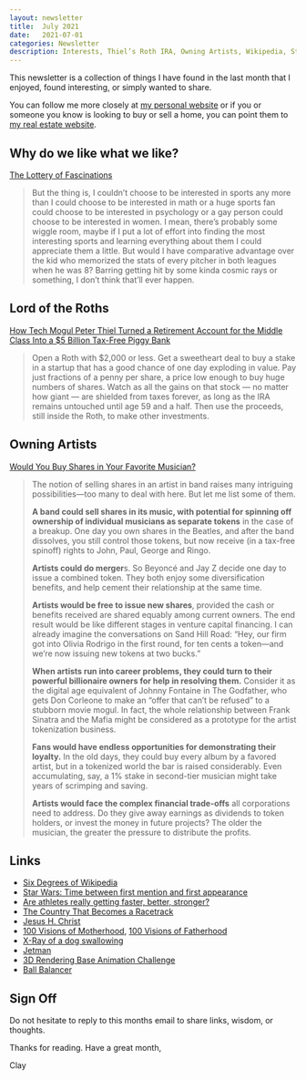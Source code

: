 ```yaml
---
layout: newsletter
title:  July 2021
date:   2021-07-01
categories: Newsletter
description: Interests, Thiel’s Roth IRA, Owning Artists, Wikipedia, Star Wars, Monaco, Jesus, Parenthood, Dogs, Jetpacks, 3D animations
---
```


This newsletter is a collection of things I have found in the last month that I enjoyed, found interesting, or simply wanted to share.

You can follow me more closely at [my personal website](http://claycarson.net "Personal Website") or if you or someone you know is looking to buy or sell a home, you can point them to [my real estate website](http://claycarson.com "Business Website ").

## Why do we like what we like?

[The Lottery of Fascinations](https://slatestarcodex.com/2013/06/30/the-lottery-of-fascinations/)

> But the thing is, I couldn’t choose to be interested in sports any more than I could choose to be interested in math or a huge sports fan could choose to be interested in psychology or a gay person could choose to be interested in women. I mean, there’s probably some wiggle room, maybe if I put a lot of effort into finding the most interesting sports and learning everything about them I could appreciate them a little. But would I have comparative advantage over the kid who memorized the stats of every pitcher in both leagues when he was 8? Barring getting hit by some kinda cosmic rays or something, I don’t think that’ll ever happen.

## Lord of the Roths

[How Tech Mogul Peter Thiel Turned a Retirement Account for the Middle Class Into a $5 Billion Tax-Free Piggy Bank](https://www.propublica.org/article/lord-of-the-roths-how-tech-mogul-peter-thiel-turned-a-retirement-account-for-the-middle-class-into-a-5-billion-dollar-tax-free-piggy-bank)

> Open a Roth with $2,000 or less. Get a sweetheart deal to buy a stake in a startup that has a good chance of one day exploding in value. Pay just fractions of a penny per share, a price low enough to buy huge numbers of shares. Watch as all the gains on that stock — no matter how giant — are shielded from taxes forever, as long as the IRA remains untouched until age 59 and a half. Then use the proceeds, still inside the Roth, to make other investments.

## Owning Artists

[Would You Buy Shares in Your Favorite Musician?](https://tedgioia.substack.com/p/would-you-buy-shares-in-your-favorite)

> The notion of selling shares in an artist in band raises many intriguing possibilities—too many to deal with here. But let me list some of them.
> 
> **A band could sell shares in its music, with potential for spinning off ownership of individual musicians as separate tokens** in the case of a breakup. One day you own shares in the Beatles, and after the band dissolves, you still control those tokens, but now receive (in a tax-free spinoff) rights to John, Paul, George and Ringo.
> 
> **Artists could do merger**s. So Beyoncé and Jay Z decide one day to issue a combined token. They both enjoy some diversification benefits, and help cement their relationship at the same time.
> 
> **Artists would be free to issue new shares**, provided the cash or benefits received are shared equably among current owners. The end result would be like different stages in  venture capital financing. I can already imagine the conversations on Sand Hill Road: “Hey, our firm got into Olivia Rodrigo in the first round, for ten cents a token—and we’re now issuing new tokens at two bucks.”
> 
> **When artists run into career problems, they could turn to their powerful billionaire owners for help in resolving them.** Consider it as the digital age equivalent of Johnny Fontaine in The Godfather, who gets Don Corleone to make an “offer that can’t be refused” to a stubborn movie mogul. In fact, the whole relationship between Frank Sinatra and the Mafia might be considered as a prototype for the artist tokenization business.
> 
> **Fans would have endless opportunities for demonstrating their loyalty.** In the old days, they could buy every album by a favored artist, but in a tokenized world the bar is raised considerably. Even accumulating, say, a 1% stake in second-tier musician might take years of scrimping and saving.
> 
> **Artists would face the complex financial trade-offs** all corporations need to address. Do they give away earnings as dividends to token holders, or invest the money in future projects? The older the musician, the greater the pressure to distribute the profits.

## Links

- [Six Degrees of Wikipedia](https://www.sixdegreesofwikipedia.com "Six Degrees of Wikipedia")
- [Star Wars: Time between first mention and first appearance](https://www.reddit.com/r/StarWars/comments/ns3hom/time_between_first_mention_and_first_appearance/)
- [Are athletes really getting faster, better, stronger?](https://www.ted.com/talks/david_epstein_are_athletes_really_getting_faster_better_stronger)
- [The Country That Becomes a Racetrack](https://www.youtube.com/watch?v=X_lFFLpHuSQ)
- [Jesus H. Christ](https://www.quora.com/When-people-use-the-expression-Jesus-H-Christ-what-does-the-H-stand-for/answer/Spencer-McDaniel-11)
- [100 Visions of Motherhood](https://theluupe.com/blog/2021/05/05/100-visions-of-motherhood/), [100 Visions of Fatherhood](https://theluupe.com/blog/2021/06/18/100-visions-of-fatherhood/)
- [X-Ray of a dog swallowing](https://i.imgur.com/49V6jzR.gifv)
- [Jetman](https://www.youtube.com/watch?v=_VPvKl6ezyc "Jetman")
- [3D Rendering Base Animation Challenge](https://www.youtube.com/watch?v=iKBs9l8jS6Q)
- [Ball Balancer](https://youtu.be/57DbEEBF7sE?t=56)

## Sign Off

Do not hesitate to reply to this months email to share links, wisdom, or thoughts.

Thanks for reading. Have a great month,

Clay